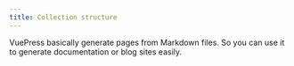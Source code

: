 ```yaml
---
title: Collection structure
---
```


VuePress basically generate pages from Markdown files. So you can use it to generate documentation or blog sites easily.

